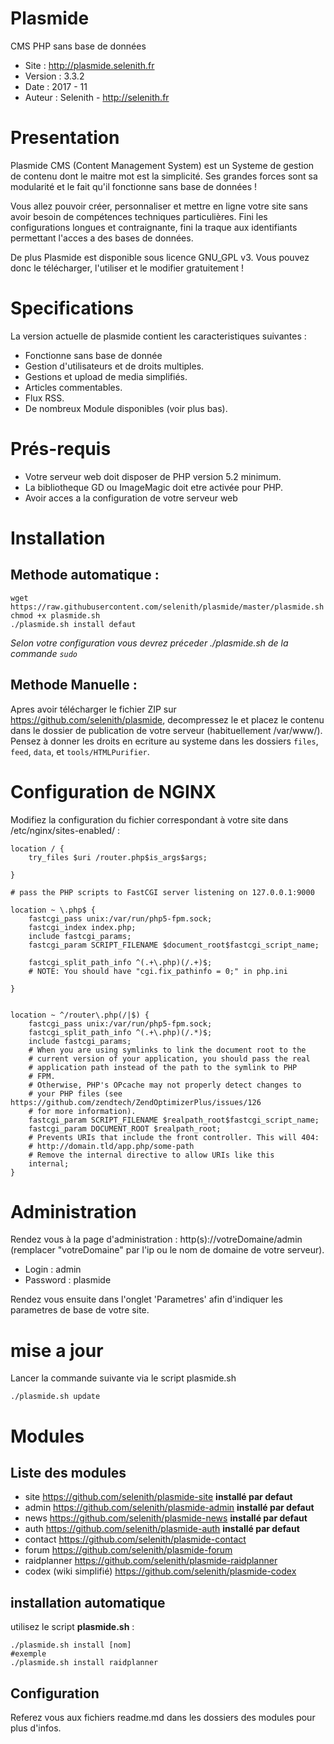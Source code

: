 # Plasmide

CMS PHP sans base de données

- Site :	http://plasmide.selenith.fr
- Version :	3.3.2
- Date : 	2017 - 11
- Auteur : 	Selenith - http://selenith.fr


# Presentation

Plasmide CMS (Content Management System) est un Systeme de gestion de contenu dont le maitre mot est la simplicité. Ses grandes forces sont sa modularité et le fait qu'il fonctionne sans base de données ! 

Vous allez pouvoir créer, personnaliser et mettre en ligne votre site  sans avoir besoin de compétences techniques particulières. Fini les configurations longues et contraignante, fini la traque aux identifiants permettant l'acces a des bases de données.

De plus Plasmide est disponible sous licence GNU_GPL v3. Vous pouvez donc le télécharger, l'utiliser et le modifier gratuitement !


# Specifications

La version actuelle de plasmide contient les caracteristiques suivantes :

- Fonctionne sans base de donnée
- Gestion d'utilisateurs et de droits multiples.
- Gestions et upload de media simplifiés.
- Articles commentables.
- Flux RSS.
- De nombreux Module disponibles (voir plus bas).


# Prés-requis

- Votre serveur web doit disposer de PHP version 5.2 minimum.
- La bibliotheque GD ou ImageMagic doit etre activée pour PHP.
- Avoir acces a la configuration de votre serveur web

# Installation

## Methode automatique : 

```
wget https://raw.githubusercontent.com/selenith/plasmide/master/plasmide.sh
chmod +x plasmide.sh
./plasmide.sh install defaut
```
*Selon votre configuration vous devrez préceder ./plasmide.sh de la commande `sudo `*

## Methode Manuelle : 

Apres avoir télécharger le fichier ZIP sur https://github.com/selenith/plasmide, decompressez le et placez le contenu dans le dossier de publication de votre serveur (habituellement /var/www/).
Pensez à donner les droits en ecriture au systeme dans les dossiers `files`, `feed`, `data`, et `tools/HTMLPurifier`.


# Configuration de NGINX

Modifiez la configuration du fichier correspondant à votre site dans /etc/nginx/sites-enabled/ :

```
location / {
    try_files $uri /router.php$is_args$args;
        
}

# pass the PHP scripts to FastCGI server listening on 127.0.0.1:9000

location ~ \.php$ {
    fastcgi_pass unix:/var/run/php5-fpm.sock;
    fastcgi_index index.php;
    include fastcgi_params;
    fastcgi_param SCRIPT_FILENAME $document_root$fastcgi_script_name;

    fastcgi_split_path_info ^(.+\.php)(/.+)$;
    # NOTE: You should have "cgi.fix_pathinfo = 0;" in php.ini

}


location ~ ^/router\.php(/|$) {
	fastcgi_pass unix:/var/run/php5-fpm.sock;
	fastcgi_split_path_info ^(.+\.php)(/.*)$;
	include fastcgi_params;
	# When you are using symlinks to link the document root to the
	# current version of your application, you should pass the real
	# application path instead of the path to the symlink to PHP
	# FPM.
	# Otherwise, PHP's OPcache may not properly detect changes to
	# your PHP files (see https://github.com/zendtech/ZendOptimizerPlus/issues/126
	# for more information).
	fastcgi_param SCRIPT_FILENAME $realpath_root$fastcgi_script_name;
	fastcgi_param DOCUMENT_ROOT $realpath_root;
	# Prevents URIs that include the front controller. This will 404:
	# http://domain.tld/app.php/some-path
	# Remove the internal directive to allow URIs like this
	internal;
}   
```

# Administration

Rendez vous à la page d'administration : http(s)://votreDomaine/admin (remplacer "votreDomaine" par l'ip ou le nom de domaine de votre serveur).

- Login : admin
- Password : plasmide

Rendez vous ensuite dans l'onglet 'Parametres' afin d'indiquer les parametres de base de votre site.


# mise a jour

Lancer la commande suivante via le script plasmide.sh
```
./plasmide.sh update
```


# Modules

## Liste des modules

- site https://github.com/selenith/plasmide-site **installé par defaut**
- admin https://github.com/selenith/plasmide-admin **installé par defaut**
- news https://github.com/selenith/plasmide-news **installé par defaut**
- auth https://github.com/selenith/plasmide-auth **installé par defaut**
- contact https://github.com/selenith/plasmide-contact
- forum https://github.com/selenith/plasmide-forum
- raidplanner https://github.com/selenith/plasmide-raidplanner
- codex (wiki simplifié) https://github.com/selenith/plasmide-codex


## installation automatique

utilisez le script **plasmide.sh** :
```
./plasmide.sh install [nom]
#exemple
./plasmide.sh install raidplanner
```
## Configuration

Referez vous aux fichiers readme.md dans les dossiers des modules pour plus d'infos.
